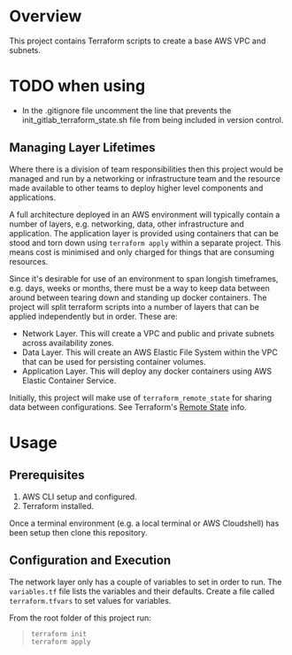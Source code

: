 # Overview
This project contains Terraform scripts to create a base AWS VPC and subnets. 

# TODO when using
- In the .gitignore file uncomment the line that prevents the init_gitlab_terraform_state.sh file from being included in version control. 

## Managing Layer Lifetimes
Where there is a division of team responsibilities then this project would be managed and run by a networking or infrastructure team and the resource made available to other teams to deploy higher level components and applications.

A full architecture deployed in an AWS environment will typically contain a number of layers, e.g. networking, data, other infrastructure and application.  The application layer is provided using containers that can be stood and torn down using `terraform apply` within a separate project.  This means cost is minimised and only charged for things that are consuming resources.

Since it's desirable for use of an environment to span longish timeframes, e.g. days, weeks or months, there must be a way to keep data between around between tearing down and standing up docker containers.  The project will split terraform scripts into a number of layers that can be applied independently but in order.  These are:
- Network Layer.  This will create a VPC and public and private subnets across availability zones.
- Data Layer.  This will create an AWS Elastic File System within the VPC that can be used for persisting container volumes.
- Application Layer.  This will deploy any docker containers using AWS Elastic Container Service.

Initially, this project will make use of `terraform_remote_state` for sharing data between configurations.  See Terraform's [Remote State](https://www.terraform.io/docs/language/state/remote.html) info.

# Usage
## Prerequisites
1. AWS CLI setup and configured.
2. Terraform installed.

Once a terminal environment (e.g. a local terminal or AWS Cloudshell) has been setup then clone this repository.

## Configuration and Execution
The network layer only has a couple of variables to set in order to run.  The `variables.tf` file lists the variables and their defaults. Create a file called `terraform.tfvars` to set values for variables.

From the root folder of this project run:
>`terraform init`<br>
>`terraform apply`

